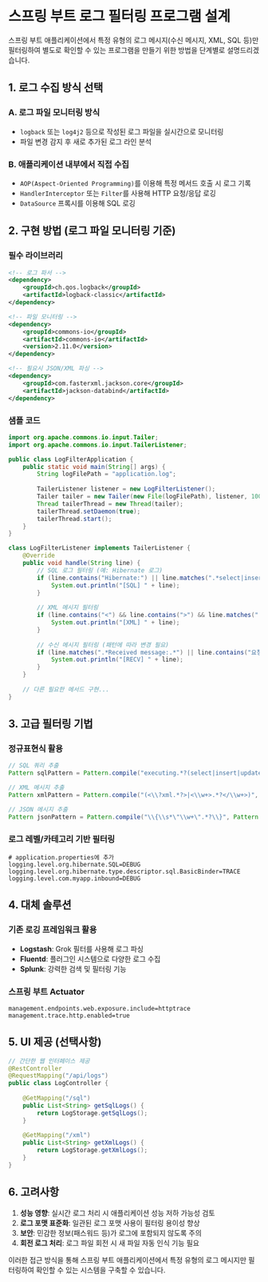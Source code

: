 # 스프링 부트 로그 필터링 프로그램 설계

스프링 부트 애플리케이션에서 특정 유형의 로그 메시지(수신 메시지, XML, SQL 등)만 필터링하여 별도로 확인할 수 있는 프로그램을 만들기 위한 방법을 단계별로 설명드리겠습니다.

## 1. 로그 수집 방식 선택

### A. 로그 파일 모니터링 방식
- `logback` 또는 `log4j2` 등으로 작성된 로그 파일을 실시간으로 모니터링
- 파일 변경 감지 후 새로 추가된 로그 라인 분석

### B. 애플리케이션 내부에서 직접 수집
- `AOP(Aspect-Oriented Programming)`를 이용해 특정 메서드 호출 시 로그 기록
- `HandlerInterceptor` 또는 `Filter`를 사용해 HTTP 요청/응답 로깅
- `DataSource` 프록시를 이용해 SQL 로깅

## 2. 구현 방법 (로그 파일 모니터링 기준)

### 필수 라이브러리
```xml
<!-- 로그 파서 -->
<dependency>
    <groupId>ch.qos.logback</groupId>
    <artifactId>logback-classic</artifactId>
</dependency>

<!-- 파일 모니터링 -->
<dependency>
    <groupId>commons-io</groupId>
    <artifactId>commons-io</artifactId>
    <version>2.11.0</version>
</dependency>

<!-- 필요시 JSON/XML 파싱 -->
<dependency>
    <groupId>com.fasterxml.jackson.core</groupId>
    <artifactId>jackson-databind</artifactId>
</dependency>
```

### 샘플 코드

```java
import org.apache.commons.io.input.Tailer;
import org.apache.commons.io.input.TailerListener;

public class LogFilterApplication {
    public static void main(String[] args) {
        String logFilePath = "application.log";
        
        TailerListener listener = new LogFilterListener();
        Tailer tailer = new Tailer(new File(logFilePath), listener, 1000);
        Thread tailerThread = new Thread(tailer);
        tailerThread.setDaemon(true);
        tailerThread.start();
    }
}

class LogFilterListener implements TailerListener {
    @Override
    public void handle(String line) {
        // SQL 로그 필터링 (예: Hibernate 로그)
        if (line.contains("Hibernate:") || line.matches(".*select|insert|update|delete.*")) {
            System.out.println("[SQL] " + line);
        }
        
        // XML 메시지 필터링
        if (line.contains("<") && line.contains(">") && line.matches(".*<\\w+>.*")) {
            System.out.println("[XML] " + line);
        }
        
        // 수신 메시지 필터링 (패턴에 따라 변경 필요)
        if (line.matches(".*Received message:.*") || line.contains("요청 수신")) {
            System.out.println("[RECV] " + line);
        }
    }
    
    // 다른 필요한 메서드 구현...
}
```

## 3. 고급 필터링 기법

### 정규표현식 활용
```java
// SQL 쿼리 추출
Pattern sqlPattern = Pattern.compile("executing.*?(select|insert|update|delete).*?\\[.*?\\]");

// XML 메시지 추출
Pattern xmlPattern = Pattern.compile("(<\\?xml.*?>|<\\w+>.*?</\\w+>)", Pattern.DOTALL);

// JSON 메시지 추출
Pattern jsonPattern = Pattern.compile("\\{\\s*\"\\w+\".*?\\}", Pattern.DOTALL);
```

### 로그 레벨/카테고리 기반 필터링
```properties
# application.properties에 추가
logging.level.org.hibernate.SQL=DEBUG
logging.level.org.hibernate.type.descriptor.sql.BasicBinder=TRACE
logging.level.com.myapp.inbound=DEBUG
```

## 4. 대체 솔루션

### 기존 로깅 프레임워크 활용
- **Logstash**: Grok 필터를 사용해 로그 파싱
- **Fluentd**: 플러그인 시스템으로 다양한 로그 수집
- **Splunk**: 강력한 검색 및 필터링 기능

### 스프링 부트 Actuator
```properties
management.endpoints.web.exposure.include=httptrace
management.trace.http.enabled=true
```

## 5. UI 제공 (선택사항)

```java
// 간단한 웹 인터페이스 제공
@RestController
@RequestMapping("/api/logs")
public class LogController {
    
    @GetMapping("/sql")
    public List<String> getSqlLogs() {
        return LogStorage.getSqlLogs();
    }
    
    @GetMapping("/xml")
    public List<String> getXmlLogs() {
        return LogStorage.getXmlLogs();
    }
}
```

## 6. 고려사항

1. **성능 영향**: 실시간 로그 처리 시 애플리케이션 성능 저하 가능성 검토
2. **로그 포맷 표준화**: 일관된 로그 포맷 사용이 필터링 용이성 향상
3. **보안**: 민감한 정보(패스워드 등)가 로그에 포함되지 않도록 주의
4. **회전 로그 처리**: 로그 파일 회전 시 새 파일 자동 인식 기능 필요

이러한 접근 방식을 통해 스프링 부트 애플리케이션에서 특정 유형의 로그 메시지만 필터링하여 확인할 수 있는 시스템을 구축할 수 있습니다.